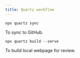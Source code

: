 ```yaml
---
title: Quartz workflow
---
```

```Shell
npx quartz sync 
```
To sync to GitHub.

```shell
npx quartz build --serve
```
To build local webpage for review.